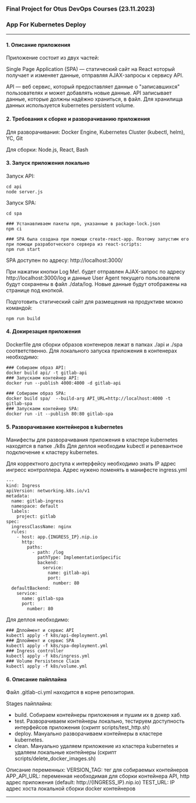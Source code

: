 ### Final Project for Otus DevOps Courses (23.11.2023)
### App For Kubernetes Deploy 
___
#### 1. Описание приложения

Приложение состоит из двух частей:


Single Page Application (SPA) — статический сайт на React который получает и изменяет данные, отправляя AJAX-запросы к сервису API.

API — веб сервис, который предоставляет данные о "записавшихся" пользователях и может добавлять новые данные. API записывает данные, которые должны надёжно храниться, в файл. Для хранилища данных используется kubernetes persistent volume.

#### 2. Требования к сборке и разворачиванию приложения

Для разворачивания: Docker Engine, Kubernetes Cluster (kubectl, helm), YC, Git

Для сборки: Node.js, React, Bash

#### 3. Запуск приложения локально

Запуск API:

```console
cd api
node server.js
```

Запуск SPA:

```console
cd spa

### Устанавливаем пакеты npm, указанные в package-lock.json
npm ci

### SPA была создана при помощи create-react-app. Поэтому запустим его при помощи разработческого сервера из react-scripts:
npm run start
```

SPA доступен по адресу: http://localhost:3000/

При нажатии кнопки Log Me!. будет отправлен AJAX-запрос по адресу http://localhost:3000/log и данные User Agent текущего пользователя
будут сохранены в файл ./data/log. Новые данные будут отображены на странице под кнопкой.

Подготовить статический сайт для размещения на продуктиве можно командой:

```console
npm run build
```

#### 4. Докирезация приложения

Dockerfile для сборки образов контенеров лежат в папках ./api и ./spa соответственно.
Для локального запуска приложения в контенерах необходимо:

```console
### Собираем образ API:
docker build api/ -t gitlab-api
### Запускаем контейнер API:
docker run --publish 4000:4000 -d gitlab-api

### Собираем образ SPA:
docker build spa/  --build-arg API_URL=http://localhost:4000 -t  gitlab-spa
### Запускаем контейнер SPA:
docker run -it --publish 80:80 gitlab-spa
```

#### 5. Разворачивание контейнеров в kubernetes

Манифесты для разворачивания приложения в кластере kubernetes находятся в папке ./k8s
Для деплоя необходим kubectl и релевантное подключение к кластеру kubernetes.

Для корректного доступа к интерфейсу необходимо знать IP адрес ингресс контроллера. Адрес нужено поменять в манифесте ingress.yml

```console
---
kind: Ingress
apiVersion: networking.k8s.io/v1
metadata:
  name: gitlab-ingress
  namespace: default
  labels:
    project: gitlab
spec:
  ingressClassName: nginx
  rules:
    - host: app.{INGRESS_IP}.nip.io
      http:
        paths:
          - path: /log
            pathType: ImplementationSpecific
            backend:
              service:
                name: gitlab-api
                port:
                  number: 80
  defaultBackend:
    service:
      name: gitlab-spa
      port:
        number: 80
```

Для деплоя необходимо:

```console
### Дплоймент и сервис API
kubectl apply -f k8s/api-deployment.yml 
### Дплоймент и сервис SPA
kubectl apply -f k8s/spa-deployment.yml
### Ingress controller
kubectl apply -f k8s/ingress.yml
### Volume Persistence Claim
kubectl apply -f k8s/volume.yml
```

#### 6. Описание пайплайна

Файл .gitlab-ci.yml находится в корне репозитория.

Stages пайплайна:
- build. Собираем контейнеры приложения и пушим их в докер хаб.
- test. Разворачиваем контейнеры локально, тестируем доступность интерфейсов приложения (скрипт scripts/test_http.sh)
- deploy. Мануально разворачиваем контейнеры в кластере kubernetes.
- clean. Мануально удаляем приложение из кластера kubernetes и удаляем локальные контейнеры (скрипт scripts/delete_docker_images.sh)

Описание переменных:
VERSION_TAG: тег для собираемых контейнеров
APP_API_URL: переменная необходимая для сборки контейнера API, http адрес приложения (default: http://{INGRESS_IP}.nip.io)
TEST_URL: IP адрес хоста локальной сборки docker контейнеров
___